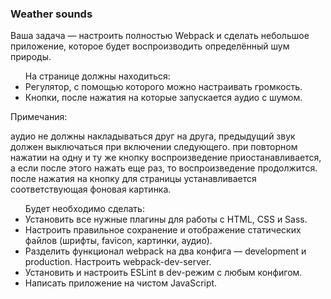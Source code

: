 ### Weather sounds

<p>Ваша задача — настроить полностью Webpack и сделать небольшое приложение, которое будет воспроизводить определённый шум природы.</p>
<ul>На странице должны находиться:
<li>Регулятор, с помощью которого можно настраивать громкость.</li>
<li>Кнопки, после нажатия на которые запускается аудио с шумом.</li>
</ul>
<p><srtong>Примечания:</srtong></p>
<p>аудио не должны накладываться друг на друга, предыдущий звук должен выключаться при включении следующего.
при повторном нажатии на одну и ту же кнопку воспроизведение приостанавливается, а если после этого нажать еще раз, то воспроизведение продолжится.
после нажатия на кнопку для страницы устанавливается соответствующая фоновая картинка.</p>

<ul>Будет необходимо сделать:
<li>Установить все нужные плагины для работы с HTML, CSS и Sass.</li>
<li>Настроить правильное сохранение и отображение статических файлов (шрифты, favicon, картинки, аудио).</li>
<li>Разделить функционал webpack на два конфига — development и production. Настроить webpack-dev-server.</li>
<li>Установить и настроить ESLint в dev-режим с любым конфигом.</li>
<li>Написать приложение на чистом JavaScript.</li>
</ul>
